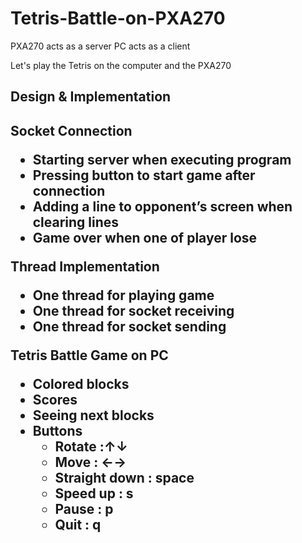 # Tetris-Battle-on-PXA270

PXA270 acts as a server
PC acts as a client

Let's play the Tetris on the computer and the PXA270

<h2>Design & Implementation<h2>

Socket Connection
  - Starting server when executing program
  - Pressing button to start game after connection
  - Adding a line to opponent’s screen when clearing  lines
  - Game over when one of player lose
  
Thread Implementation
  - One thread for playing game
  - One thread for socket receiving
  - One thread for socket sending

Tetris Battle Game on PC
  - Colored blocks
  - Scores
  - Seeing next blocks
  - Buttons
     + Rotate :↑↓
     + Move : ←→
     + Straight down : space
     + Speed up : s
     + Pause : p
     + Quit : q

